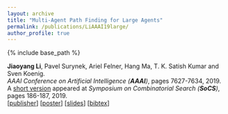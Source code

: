 ```yaml
---
layout: archive
title: "Multi-Agent Path Finding for Large Agents"
permalink: /publications/LiAAAI19large/
author_profile: true
---
```


{% include base_path %}

**Jiaoyang Li**, Pavel Surynek, Ariel Felner, Hang Ma, T. K. Satish Kumar and Sven Koenig.       
<i>AAAI Conference on Artificial Intelligence (**AAAI**)</i>, pages 7627-7634, 2019.      
A [short version](https://aaai.org/ocs/index.php/SOCS/SOCS19/paper/view/18380 "Download pdf") appeared at <i>Symposium on Combinatorial Search (**SoCS**)</i>, pages 186-187, 2019.     
[[publisher](https://aaai.org/ojs/index.php/AAAI/article/view/4756)]
[[poster](https://jiaoyang-li.github.io/files/posters/large-agent-poster.pdf "Download poster")]
[[slides](https://jiaoyang-li.github.io/files/slides/large-agent-slides.pdf "Download slides")]
[<a href="javascript:void(0)" onclick="(function(target, id) { if ($('#' + id).css('display') == 'block') { $('#' + id).hide('fast'); $(target).text('bibtex') } else { $('#' + id).show('fast'); $(target).text('bibtex▲') } })(this, 'bibtex-LiAAAI19large');">bibtex</a>]
<div id="bibtex-LiAAAI19large" style="display:none">
<pre>@inproceedings{LiAAAI19large,
  author    = {Jiaoyang Li and Pavel Surynek and Ariel Felner and Hang Ma and T. K. Satish Kumar and Sven Koenig},
  title     = {Multi-Agent Path Finding for Large Agents},
  booktitle = {Proceedings of the AAAI Conference on Artificial Intelligence (AAAI)},
  pages     = {7627--7634},
  year      = {2019}
}
</pre></div>     